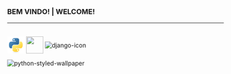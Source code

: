 <h3>BEM VINDO! | WELCOME!</h3> 
<hr />

<div style="display: inline_block"><br>
  <img align="center" alt="Python-icon" height="40" width="40" src="https://raw.githubusercontent.com/devicons/devicon/master/icons/python/python-original.svg">
  <img align="center" height="40" width="40" src="https://user-images.githubusercontent.com/63022500/206724462-55992e1c-cd69-4551-8ad9-d83c0b5e0ade.svg">
  <img align="center" alt="django-icon" height="40" width="40" src="https://user-images.githubusercontent.com/63022500/206723897-12754edc-a04c-42f5-935b-0bc7b9776ffa.svg">  
</div>

![python-styled-wallpaper](https://github.com/GuiFernandess7/GuiFernandess7/assets/63022500/6874f3fe-b818-48b0-9c05-d44e7354acc4)

